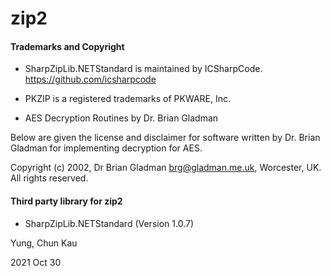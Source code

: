 # zip2

#### Trademarks and Copyright

- SharpZipLib.NETStandard is maintained by ICSharpCode. https://github.com/icsharpcode

- PKZIP is a registered trademarks of PKWARE, Inc.

- AES Decryption Routines by Dr. Brian Gladman

Below are given the license and disclaimer for software written by Dr. Brian Gladman for implementing decryption for AES.

Copyright (c) 2002, Dr Brian Gladman <brg@gladman.me.uk>, Worcester, UK.  All rights reserved.



#### Third party library for zip2
- SharpZipLib.NETStandard (Version 1.0.7)

Yung, Chun Kau

2021 Oct 30

